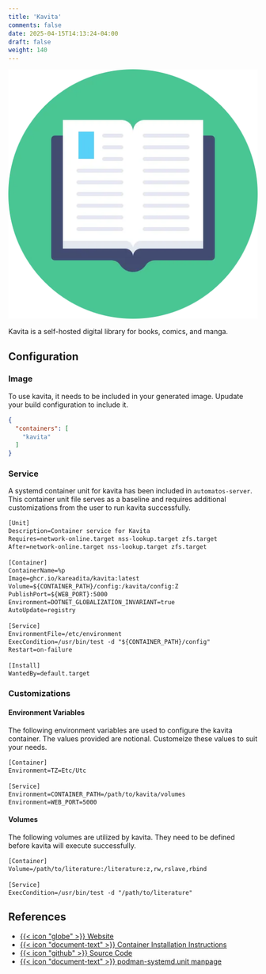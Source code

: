 ```yaml
---
title: 'Kavita'
comments: false
date: 2025-04-15T14:13:24-04:00
draft: false
weight: 140
---
```

![Kavita](./kavita.webp)

Kavita is a self-hosted digital library for books, comics, and manga.

## Configuration

### Image

To use kavita, it needs to be included in your generated image. Upudate your build configuration to include it.

```json {filename=".config/my-server-build"}
{
  "containers": [
    "kavita"
  ]
}
```

### Service

A systemd container unit for kavita has been included in `automatos-server`. This container unit file serves as a baseline and requires additional customizations from the user to run kavita successfully.

```systemd {base_url="https://github.com/cubt85iz/automatos-server/blob/main", filename="/etc/containers/systemd/kavita.container"}
[Unit]
Description=Container service for Kavita
Requires=network-online.target nss-lookup.target zfs.target
After=network-online.target nss-lookup.target zfs.target

[Container]
ContainerName=%p
Image=ghcr.io/kareadita/kavita:latest
Volume=${CONTAINER_PATH}/config:/kavita/config:Z
PublishPort=${WEB_PORT}:5000
Environment=DOTNET_GLOBALIZATION_INVARIANT=true
AutoUpdate=registry

[Service]
EnvironmentFile=/etc/environment
ExecCondition=/usr/bin/test -d "${CONTAINER_PATH}/config"
Restart=on-failure

[Install]
WantedBy=default.target
```

### Customizations

#### Environment Variables

The following environment variables are used to configure the kavita container. The values provided are notional. Customeize these values to suit your needs.

```systemd {filename="/etc/containers/systemd/kavita.container.d/01-variables.conf"}
[Container]
Environment=TZ=Etc/Utc

[Service]
Environment=CONTAINER_PATH=/path/to/kavita/volumes
Environment=WEB_PORT=5000
```

#### Volumes

The following volumes are utilized by kavita. They need to be defined before kavita will execute successfully.

```systemd {filename="/etc/containers/systemd/kavita.container.d/02-volumes.conf"}
[Container]
Volume=/path/to/literature:/literature:z,rw,rslave,rbind

[Service]
ExecCondition=/usr/bin/test -d "/path/to/literature"
```

## References

- [{{< icon "globe" >}} Website](https://www.kavitareader.com/)
- [{{< icon "document-text" >}} Container Installation Instructions](https://wiki.kavitareader.com/installation/docker/dockerhub/)
- [{{< icon "github" >}} Source Code](https://github.com/Kareadita/Kavita)
- [{{< icon "document-text" >}} podman-systemd.unit manpage](https://docs.podman.io/en/latest/markdown/podman-systemd.unit.5.html)
